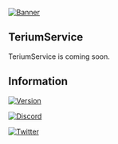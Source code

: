 [![Banner](https://i.imgur.com/YGVJEqu.png)](https://terium.cloud)
## TeriumService
TeriumService is coming soon.
  	
## Information
[![Version](https://img.shields.io/badge/Terium%20Cloud%20Version-v1.0--SNAPSHOT%20(NOT%20RELEASED)-blue?style=for-the-badge&logo=appveyor)](https://terium.cloud)

[![Discord](https://img.shields.io/badge/Discord%20Server-JOIN%20NOW-%237289da?style=for-the-badge&logo=discord)](https://discord.com/invite/5VrY59sffQ)

[![Twitter](https://img.shields.io/twitter/follow/teriumcloud?color=%231DA1F2&logo=twitter&style=for-the-badge)](https://twitter.com/@teriumcloud)

